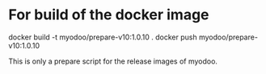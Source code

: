 # For build of the docker image
docker build -t myodoo/prepare-v10:1.0.10 .
docker push myodoo/prepare-v10:1.0.10

This is only a prepare script for the release images of myodoo.
